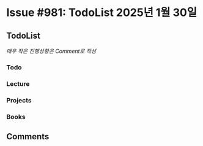 # Issue #981: TodoList 2025년 1월 30일

## TodoList

*매우 작은 진행상황은 Comment로 작성*

### Todo  

### Lecture

### Projects

### Books


## Comments


